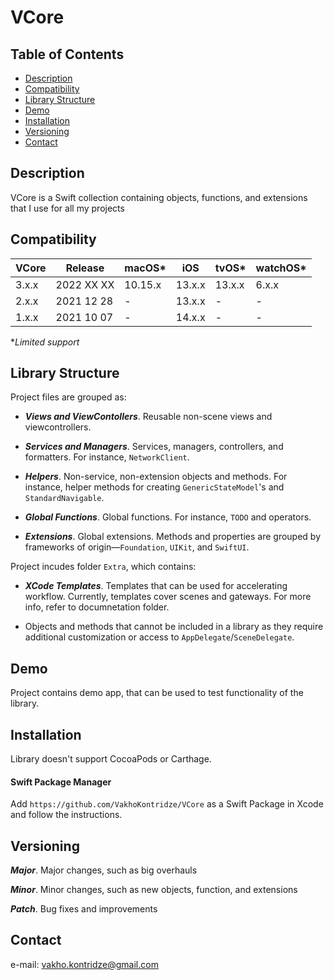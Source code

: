 # VCore

## Table of Contents

- [Description](#description)
- [Compatibility](#compatibility)
- [Library Structure](#library-structure)
- [Demo](#demo)
- [Installation](#installation)
- [Versioning](#versioning)
- [Contact](#contact)

## Description

VCore is a Swift collection containing objects, functions, and extensions that I use for all my projects

## Compatibility

| VCore | Release    | macOS\* | iOS    | tvOS\* | watchOS\* |
| ---   | ---        | ---     | ---    | ---    | ---       |
| 3.x.x | 2022 XX XX | 10.15.x | 13.x.x | 13.x.x | 6.x.x     |
| 2.x.x | 2021 12 28 | -       | 13.x.x | -      | -         |
| 1.x.x | 2021 10 07 | -       | 14.x.x | -      | -         |

**Limited support*

## Library Structure

Project files are grouped as:

- ***Views and ViewContollers***. Reusable non-scene views and viewcontrollers.

- ***Services and Managers***. Services, managers, controllers, and formatters. For instance, `NetworkClient`.

- ***Helpers***. Non-service, non-extension objects and methods. For instance, helper methods for creating `GenericStateModel`'s and `StandardNavigable`.

- ***Global Functions***. Global functions. For instance, `TODO` and operators.

- ***Extensions***. Global extensions. Methods and properties are grouped by frameworks of origin—`Foundation`, `UIKit`, and `SwiftUI`.

Project incudes folder `Extra`, which contains:

- ***XCode Templates***. Templates that can be used for accelerating workflow. Currently, templates cover scenes and gateways. For more info, refer to documnetation folder.

- Objects and methods that cannot be included in a library as they require additional customization or access to `AppDelegate`/`SceneDelegate`.

## Demo

Project contains demo app, that can be used to test functionality of the library.

## Installation

Library doesn't support CocoaPods or Carthage.

#### Swift Package Manager

Add `https://github.com/VakhoKontridze/VCore` as a Swift Package in Xcode and follow the instructions.

## Versioning

***Major***. Major changes, such as big overhauls

***Minor***. Minor changes, such as new objects, function, and extensions

***Patch***. Bug fixes and improvements

## Contact

e-mail: vakho.kontridze@gmail.com
